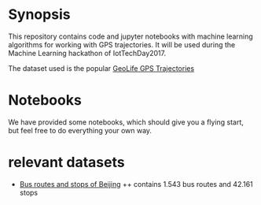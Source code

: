# Synopsis

This repository contains code and jupyter notebooks with machine learning algorithms for working with GPS trajectories. It will be used during the Machine Learning hackathon of IotTechDay2017.

The dataset used is the popular [GeoLife GPS Trajectories](https://www.microsoft.com/en-us/download/details.aspx?id=52367) 

# Notebooks 
We have provided some notebooks, which should give you a flying start, but feel free to do everything your own way. 

# relevant datasets
+ [Bus routes and stops of Beijing](https://www.dropbox.com/s/ryk0197wnr145rv/DT18.rar)
++ contains 1.543 bus routes and 42.161 stops 
